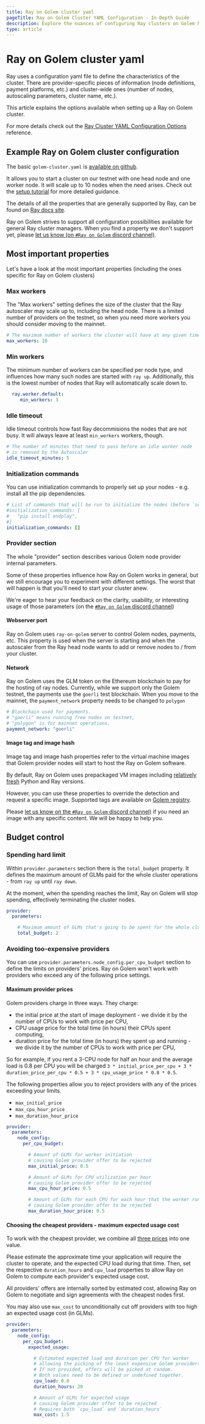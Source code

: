 ```yaml
---
title: Ray on Golem cluster yaml 
pageTitle: Ray on Golem Cluster YAML Configuration - In-Depth Guide
description: Explore the nuances of configuring Ray clusters on Golem Network, including worker nodes, idle timeout, and provider settings.
type: article 
---
```


# Ray on Golem cluster yaml 

Ray uses a configuration yaml file to define the characteristics of the cluster.
There are provider-specific pieces of information (node definitions, payment platforms, etc.) and cluster-wide ones (number of nodes, autoscaling parameters, cluster name, etc.).

This article explains the options available when setting up a Ray on Golem cluster.

For more details check out the [Ray Cluster YAML Configuration Options](https://docs.ray.io/en/latest/cluster/vms/references/ray-cluster-configuration.html) reference.

## Example Ray on Golem cluster configuration

The basic `golem-cluster.yaml` is [available on github](https://github.com/golemfactory/golem-ray/blob/main/golem-cluster.yaml).

It allows you to start a cluster on our testnet with one head node and one worker node. It will scale up to 10 nodes when the need arises. Check out the [setup tutorial](/docs/creators/ray/setup-tutorial) for more detailed guidance.

The details of all the properties that are generally supported by Ray, can be found on [Ray docs site](https://docs.ray.io/en/latest/cluster/vms/references/ray-cluster-configuration.html).

Ray on Golem strives to support all configuration possibilities available for general Ray cluster managers. 
When you find a property we don't support yet, please [let us know (on `#Ray on Golem` discord channel)](https://chat.golem.network/).

## Most important properties

Let's have a look at the most important properties (including the ones specific for Ray on Golem clusters)

### Max workers

The "Max workers" setting defines the size of the cluster that the Ray autoscaler may scale up to, including the head node.
There is a limited number of providers on the testnet, so when you need more workers you should consider moving to the mainnet.


```yaml
# The maximum number of workers the cluster will have at any given time
max_workers: 10
```

### Min workers

The minimum number of workers can be specified per node type, and influences how many such nodes are started with `ray up`.
Additionally, this is the lowest number of nodes that Ray will automatically scale down to.

```yaml
  ray.worker.default:
     min_workers: 3
```


### Idle timeout 

Idle timeout controls how fast Ray decommisions the nodes that are not busy. It will always leave at least `min_workers` workers, though.

```yaml
# The number of minutes that need to pass before an idle worker node 
# is removed by the Autoscaler
idle_timeout_minutes: 5
```

### Initialization commands

You can use initialization commands to properly set up your nodes - e.g. install all the pip dependencies.

```yaml
# List of commands that will be run to initialize the nodes (before `setup_commands`)
#initialization_commands: [
#   "pip install endplay", 
#]
initialization_commands: []
```

### Provider section

The whole "provider" section describes various Golem node provider internal parameters. 

Some of these properties influence how Ray on Golem works in general, but we still encourage you to experiment with different settings. 
The worst that will happen is that you'll need to start your cluster anew. 

We're eager to hear your feedback on the clarity, usability, or interesting usage of those parameters (on the [`#Ray on Golem` discord channel](https://chat.golem.network/))

#### Webserver port

Ray on Golem uses `ray-on-golem` server to control Golem nodes, payments, etc. This property is used when the server is starting and when the autoscaler from the Ray head node wants to add or remove nodes to / from your cluster.

#### Network

Ray on Golem uses the GLM token on the Ethereum blockchain to pay for the hosting of ray nodes.
Currently, while we support only the Golem testnet, the payments use the `goerli` test blockchain.
When you move to the mainnet, the `payment_network` property needs to be changed to `polygon`

```yaml
# Blockchain used for payments. 
# "goerli" means running free nodes on testnet, 
# "polygon" is for mainnet operations.
payment_network: "goerli"
```

#### Image tag and image hash

Image tag and image hash properties refer to the virtual machine images that Golem provider nodes will start to host the Ray on Golem software.

By default, Ray on Golem uses prepackaged VM images including [relatively fresh](/docs/creators/ray/supported-versions-and-other-limitations#python-and-ray-image-base) Python and Ray versions.

However, you can use these properties to override the detection and request a specific image. 
Supported tags are available on [Golem registry](https://registry.golem.network/explore/golem/ray-on-golem).

Please [let us know on the `#Ray on Golem` discord channel)](https://chat.golem.network/) if you need an image with any specific content. We will be happy to help you.

## Budget control

### Spending hard limit

Within `provider.parameters` section there is the `total_budget` property.
It defines the maximum amount of GLMs paid for the whole cluster operations - from `ray up` until `ray down`.

At the moment, when the spending reaches the limit, Ray on Golem will stop spending, effectively terminating the cluster nodes.

```yaml
provider:
  parameters:

    # Maximum amount of GLMs that's going to be spent for the whole cluster
    total_budget: 2
```

### Avoiding too-expensive providers

You can use `provider.parameters.node_config.per_cpu_budget` section to define the limits on providers' prices.
Ray on Golem won't work with providers who exceed any of the following price settings.

#### Maximum provider prices

Golem providers charge in three ways. They charge:
- the initial price at the start of image deployment - we divide it by the number of CPUs to work with price per CPU,
- CPU usage price for the total time (in hours) their CPUs spent computing,
- duration price for the total time (in hours) they spent up and running - we divide it by the number of CPUs to work with price per CPU,

So for example, if you rent a 3-CPU node for half an hour and the average load is 0.8 per CPU you will be charged 
`3 * initial_price_per_cpu + 3 * duration_price_per_cpu * 0.5 + 3 * cpu_usage_price * 0.8 * 0.5`.

The following properties allow you to reject providers with any of the prices exceeding your limits.
- `max_initial_price`
- `max_cpu_hour_price`
- `max_duration_hour_price`

```yaml
provider:
  parameters:
    node_config:
      per_cpu_budget:

        # Amount of GLMs for worker initiation 
        # causing Golem provider offer to be rejected
        max_initial_price: 0.5

        # Amount of GLMs for CPU utilization per hour 
        # causing Golem provider offer to be rejected
        max_cpu_hour_price: 0.5 

        # Amount of GLMs for each CPU for each hour that the worker runs 
        # causing Golem provider offer to be rejected
        max_duration_hour_price: 0.5
```

#### Choosing the cheapest providers - maximum expected usage cost

To work with the cheapest provider, we combine all [three prices](#maximum-provider-prices) into one value.

Please estimate the approximate time your application will require the cluster to operate, and the expected CPU load during that time. 
Then, set the respective `duration_hours` and `cpu_load` properties to allow Ray on Golem to compute each provider's expected usage cost.

All providers' offers are internally sorted by estimated cost, allowing Ray on Golem to negotiate and sign agreements with the cheapest nodes first.

You may also use `max_cost` to unconditionally cut off providers with too high an expected usage cost (in GLMs).

```yaml
provider:
  parameters:
    node_config:
      per_cpu_budget:
        expected_usage:

          # Estimated expected load and duration per CPU for worker 
          # allowing the picking of the least expensive Golem providers' offers first.
          # If not provided, offers will be picked at random.
          # Both values need to be defined or undefined together.
          cpu_load: 0.8
          duration_hours: 20

          # Amount of GLMs for expected usage 
          # causing Golem provider offer to be rejected
          # Requires both `cpu_load` and `duration_hours`
          max_cost: 1.5
```
